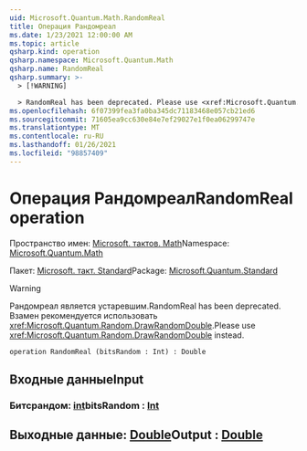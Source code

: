 ```yaml
---
uid: Microsoft.Quantum.Math.RandomReal
title: Операция Рандомреал
ms.date: 1/23/2021 12:00:00 AM
ms.topic: article
qsharp.kind: operation
qsharp.namespace: Microsoft.Quantum.Math
qsharp.name: RandomReal
qsharp.summary: >-
  > [!WARNING]

  > RandomReal has been deprecated. Please use <xref:Microsoft.Quantum.Random.DrawRandomDouble> instead.
ms.openlocfilehash: 6f07399fea3fa0ba345dc71183468e057cb21ed6
ms.sourcegitcommit: 71605ea9cc630e84e7ef29027e1f0ea06299747e
ms.translationtype: MT
ms.contentlocale: ru-RU
ms.lasthandoff: 01/26/2021
ms.locfileid: "98857409"
---
```

# <a name="randomreal-operation"></a><span data-ttu-id="3de66-102">Операция Рандомреал</span><span class="sxs-lookup"><span data-stu-id="3de66-102">RandomReal operation</span></span>

<span data-ttu-id="3de66-103">Пространство имен: [Microsoft. тактов. Math](xref:Microsoft.Quantum.Math)</span><span class="sxs-lookup"><span data-stu-id="3de66-103">Namespace: [Microsoft.Quantum.Math](xref:Microsoft.Quantum.Math)</span></span>

<span data-ttu-id="3de66-104">Пакет: [Microsoft. такт. Standard](https://nuget.org/packages/Microsoft.Quantum.Standard)</span><span class="sxs-lookup"><span data-stu-id="3de66-104">Package: [Microsoft.Quantum.Standard](https://nuget.org/packages/Microsoft.Quantum.Standard)</span></span>


> [!WARNING]
> <span data-ttu-id="3de66-105">Рандомреал является устаревшим.</span><span class="sxs-lookup"><span data-stu-id="3de66-105">RandomReal has been deprecated.</span></span> <span data-ttu-id="3de66-106">Взамен рекомендуется использовать <xref:Microsoft.Quantum.Random.DrawRandomDouble>.</span><span class="sxs-lookup"><span data-stu-id="3de66-106">Please use <xref:Microsoft.Quantum.Random.DrawRandomDouble> instead.</span></span>



```qsharp
operation RandomReal (bitsRandom : Int) : Double
```


## <a name="input"></a><span data-ttu-id="3de66-107">Входные данные</span><span class="sxs-lookup"><span data-stu-id="3de66-107">Input</span></span>

### <a name="bitsrandom--int"></a><span data-ttu-id="3de66-108">Битсрандом: [int](xref:microsoft.quantum.lang-ref.int)</span><span class="sxs-lookup"><span data-stu-id="3de66-108">bitsRandom : [Int](xref:microsoft.quantum.lang-ref.int)</span></span>





## <a name="output--double"></a><span data-ttu-id="3de66-109">Выходные данные: [Double](xref:microsoft.quantum.lang-ref.double)</span><span class="sxs-lookup"><span data-stu-id="3de66-109">Output : [Double](xref:microsoft.quantum.lang-ref.double)</span></span>

